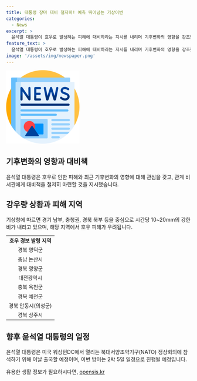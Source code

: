 ```yaml
---
title: 대통령 장마 대비 철저히! 예측 뛰어넘는 기상이변
categories:
  - News
excerpt: >
  윤석열 대통령이 호우로 발생하는 피해에 대비하라는 지시를 내리며 기후변화의 영향을 강조했습니다. 기상청은 강한 비와 돌풍으로 인한 피해 가능성을 경고하고 있습니다. 또한, 윤 대통령은 이번 주말 유럽으로 출국하여 북대서양조약기구(NATO) 정상회의에 참석할 계획이며, 이는 2박 5일 일정으로 진행될 예정입니다.
feature_text: >
  윤석열 대통령이 호우로 발생하는 피해에 대비하라는 지시를 내리며 기후변화의 영향을 강조했습니다. 기상청은 강한 비와 돌풍으로 인한 피해 가능성을 경고하고 있습니다. 또한, 윤 대통령은 이번 주말 유럽으로 출국하여 북대서양조약기구(NATO) 정상회의에 참석할 계획이며, 이는 2박 5일 일정으로 진행될 예정입니다.
image: '/assets/img/newspaper.png'
---
```


<p><img src="/assets/img/newspaper.png" alt="kimp 속보" /></p>

<h2 data-ke-size="size26">기후변화의 영향과 대비책</h2>

<p data-ke-size="size16">윤석열 대통령은 호우로 인한 피해와 최근 기후변화의 영향에 대해 관심을 갖고, 관계 비서관에게 대비책을 철저히 마련할 것을 지시했습니다.</p>

<h2 data-ke-size="size26">강우량 상황과 피해 지역</h2>

<p data-ke-size="size16">기상청에 따르면 경기 남부, 충청권, 경북 북부 등을 중심으로 시간당 10~20mm의 강한 비가 내리고 있으며, 해당 지역에서 호우 피해가 우려됩니다.</p>

<table>
  <tr>
    <td style="text-align: center; height: 17px;"><b>호우 경보 발령 지역</b></td>
  </tr>
  <tr>
    <td style="text-align: center; height: 17px;">경북 영덕군</td>
  </tr>
  <tr>
    <td style="text-align: center; height: 17px;">충남 논산시</td>
  </tr>
  <tr>
    <td style="text-align: center; height: 17px;">경북 영양군</td>
  </tr>
  <tr>
    <td style="text-align: center; height: 17px;">대전광역시</td>
  </tr>
  <tr>
    <td style="text-align: center; height: 17px;">충북 옥천군</td>
  </tr>
  <tr>
    <td style="text-align: center; height: 17px;">경북 예천군</td>
  </tr>
  <tr>
    <td style="text-align: center; height: 17px;">경북 안동시(의성군)</td>
  </tr>
  <tr>
    <td style="text-align: center; height: 17px;">경북 상주시</td>
  </tr>
</table>

<h2 data-ke-size="size26">향후 윤석열 대통령의 일정</h2>

<p data-ke-size="size16">윤석열 대통령은 미국 워싱턴DC에서 열리는 북대서양조약기구(NATO) 정상회의에 참석하기 위해 이날 출국할 예정이며, 이번 방미는 2박 5일 일정으로 진행될 예정입니다.</p>
유용한 생활 정보가 필요하시다면, <a href="https://opensis.kr" rel="dofollow">opensis.kr</a>


